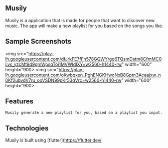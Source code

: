 ## Musily

Musily is a application that is made for people that want to discover new music. The app will make a new playlist for you based on the songs you like.

## Sample Screenshots

<img src="https://play-lh.googleusercontent.com/dfJrkFE7fFn578GQWYrgq6TQsmDstm8CfmMC0Lvs_yzcMt9d9gmWpsqToj1MVWldIXY=w2560-h1440-rw" width="600" height="900>
<img src="https://play-lh.googleusercontent.com/oKwbqxen_PghENGKHwoNxB8Gptn3Acaajxw_n0Kf2ubvdV7ru_ooVSDN99pKr53qVrc=w2560-h1440-rw" width="600" height="900>

## Features

	
    Musily generate a new playlist for you, based on a playlist you input.


## Technologies

Musily is built using [flutter](https://flutter.dev/